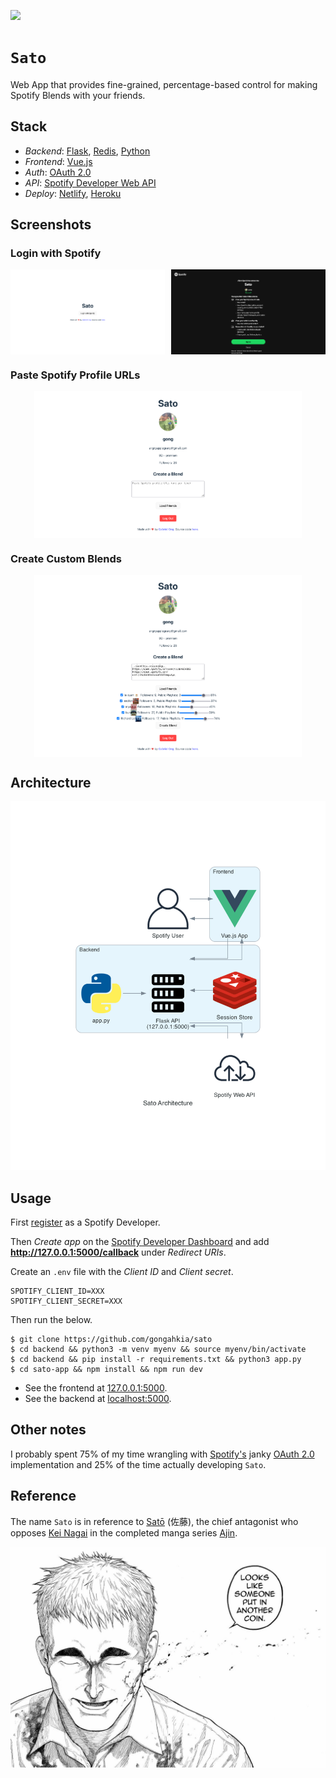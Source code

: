 [![](https://img.shields.io/badge/sato_1.0.0-passing-green)](https://github.com/gongahkia/sato/releases/tag/1.0.0)

# `Sato`

Web App that provides fine-grained, percentage-based control for making Spotify Blends with your friends.

## Stack

* *Backend*: [Flask](https://flask.palletsprojects.com/en/stable/), [Redis](https://redis.io/), [Python](https://www.python.org/)
* *Frontend*: [Vue.js](https://vuejs.org/)
* *Auth*: [OAuth 2.0](https://oauth.net/2/)
* *API*: [Spotify Developer Web API](https://developer.spotify.com/documentation/web-api)
* *Deploy*: [Netlify](https://www.netlify.com/), [Heroku](https://www.heroku.com/)

## Screenshots

### Login with Spotify

<div style="display: flex; justify-content: space-between;">
  <img src="./asset/reference/1.png" width="49%">
  <img src="./asset/reference/2.png" width="49%">
</div>

### Paste Spotify Profile URLs

<div style="display: flex; justify-content: center;">
  <img src="./asset/reference/3.png" width="85%">
</div>

### Create Custom Blends

<div style="display: flex; justify-content: center;">
  <img src="./asset/reference/4.png" width="85%">
</div>

## Architecture

![](./asset/reference/sato_architecture.png)

## Usage

First [register](https://developer.spotify.com/) as a Spotify Developer.

Then *Create app* on the [Spotify Developer Dashboard](https://developer.spotify.com/dashboard) and add **http://127.0.0.1:5000/callback** under *Redirect URIs*.

Create an `.env` file with the *Client ID* and *Client secret*.

```env
SPOTIFY_CLIENT_ID=XXX
SPOTIFY_CLIENT_SECRET=XXX
```

Then run the below.

```console
$ git clone https://github.com/gongahkia/sato
$ cd backend && python3 -m venv myenv && source myenv/bin/activate
$ cd backend && pip install -r requirements.txt && python3 app.py
$ cd sato-app && npm install && npm run dev
```

* See the frontend at [127.0.0.1:5000](http://127.0.0.1:5000/).  
* See the backend at [localhost:5000](http://localhost:5000).

## Other notes

I probably spent 75% of my time wrangling with [Spotify's](https://developer.spotify.com/documentation/web-api/concepts/authorization) janky [OAuth 2.0](https://datatracker.ietf.org/doc/html/rfc6749) implementation and 25% of the time actually developing `Sato`.

## Reference

The name `Sato` is in reference to [Satō](https://ajin.fandom.com/wiki/Sat%C5%8D) (佐藤), the chief antagonist who opposes [Kei Nagai](https://ajin.fandom.com/wiki/Kei_Nagai) in the completed manga series [Ajin](https://ajin.fandom.com/wiki/Ajin_Wiki).

![](./asset/logo/sato.jpg)
